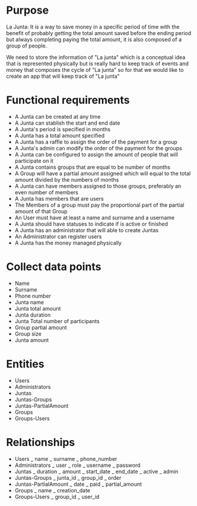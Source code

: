 # Purpose

La Junta:
It is a way to save money in a specific period of time with the benefit of probably getting the total amount saved before the ending period but always completing paying the total amount, it is also composed of a group of people.

We need to store the information of "La junta" which is a conceptual idea that is represented physically but is really hard to keep track of events and money that composes the cycle of "La junta" so for that we would like to create an app that will keep track of "La junta"

# Functional requirements

- A Junta can be created at any time
- A Junta can stablish the start and end date
- A Junta's period is specified in months
- A Junta has a total amount specified
- A Junta has a raffle to assign the order of the payment for a group
- A Junta's admin can modify the order of the payment for the groups
- A Junta can be configured to assign the amount of people that will participate on it
- A Junta contains groups that are equal to be number of months
- A Group will have a partial amount assigned which will equal to the total amount divided by the numbers of months
- A Junta can have members assigned to those groups, preferably an even number of members
- A Junta has members that are users
- The Members of a group must pay the proportional part of the partial amount of that Group
- An User must have at least a name and surname and a username
- A Junta should have statuses to indicate if is active or finished
- A Junta has an administrator that will able to create Juntas
- An Administrator can register users
- A Junta has the money managed physically

# Collect data points

- Name
- Surname
- Phone number
- Junta name
- Junta total amount
- Junta duration
- Junta Total number of participants
- Group partial amount
- Group size
- Junta amount

# Entities

- Users
- Administrators
- Juntas
- Juntas-Groups
- Juntas-PartialAmount
- Groups
- Groups-Users

# Relationships

- Users
  \_ name
  \_ surname
  \_ phone_number
- Administrators
  \_ user
  \_ role
  \_ username
  \_ password
- Juntas
  \_ duration
  \_ amount
  \_ start_date
  \_ end_date
  \_ active
  \_ admin
- Juntas-Groups
  \_ junta_id
  \_ group_id
  \_ order
- Juntas-PartialAmount
  \_ date
  \_ paid
  \_ partial_amount
- Groups
  \_ name
  \_ creation_date
- Groups-Users
  \_ group_id
  \_ user_id
